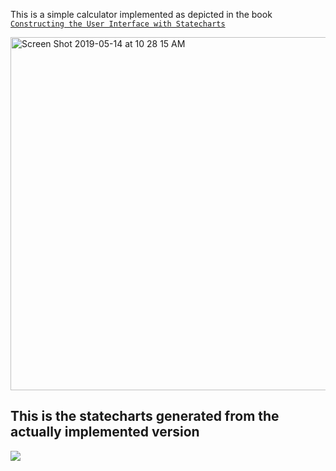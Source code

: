 
This is a simple calculator implemented as depicted in the book [`Constructing the User Interface with Statecharts`](https://dl.acm.org/citation.cfm?id=520870)

<img width="565" alt="Screen Shot 2019-05-14 at 10 28 15 AM" src="https://user-images.githubusercontent.com/325936/57666697-73387400-7633-11e9-855c-9794eeb5bbb9.png">

## This is the statecharts generated from the actually implemented version

![](https://user-images.githubusercontent.com/325936/57836017-67df7700-77f2-11e9-838f-61b0675d096f.png)
